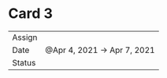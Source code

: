 # Card 3

<table><tbody><tr class="odd"><td>Assign</td><td></td></tr><tr class="even"><td>Date</td><td>@Apr 4, 2021 → Apr 7, 2021</td></tr><tr class="odd"><td>Status</td><td></td></tr></tbody></table>
